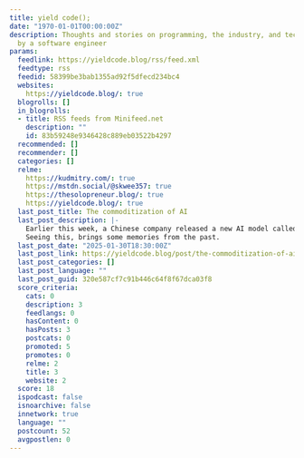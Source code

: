 ```yaml
---
title: yield code();
date: "1970-01-01T00:00:00Z"
description: Thoughts and stories on programming, the industry, and technology written
  by a software engineer
params:
  feedlink: https://yieldcode.blog/rss/feed.xml
  feedtype: rss
  feedid: 58399be3bab1355ad92f5dfecd234bc4
  websites:
    https://yieldcode.blog/: true
  blogrolls: []
  in_blogrolls:
  - title: RSS feeds from Minifeed.net
    description: ""
    id: 83b59248e9346428c889eb03522b4297
  recommended: []
  recommender: []
  categories: []
  relme:
    https://kudmitry.com/: true
    https://mstdn.social/@skwee357: true
    https://thesolopreneur.blog/: true
    https://yieldcode.blog/: true
  last_post_title: The commoditization of AI
  last_post_description: |-
    Earlier this week, a Chinese company released a new AI model called DeepSeek, that shattered the big tech giants that tried to own AI.
    Seeing this, brings some memories from the past.
  last_post_date: "2025-01-30T18:30:00Z"
  last_post_link: https://yieldcode.blog/post/the-commoditization-of-ai/
  last_post_categories: []
  last_post_language: ""
  last_post_guid: 320e587cf7c91b446c64f8f67dca03f8
  score_criteria:
    cats: 0
    description: 3
    feedlangs: 0
    hasContent: 0
    hasPosts: 3
    postcats: 0
    promoted: 5
    promotes: 0
    relme: 2
    title: 3
    website: 2
  score: 18
  ispodcast: false
  isnoarchive: false
  innetwork: true
  language: ""
  postcount: 52
  avgpostlen: 0
---
```

